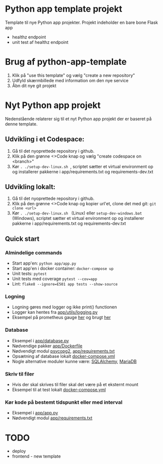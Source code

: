 # Python app template projekt
Template til nye Python app projekter.
Projekt indeholder en bare bone Flask app
* healthz endpoint
* unit test af healthz endpoint

# Brug af python-app-template
1. Klik på "use this template" og vælg "create a new repository"
2. Udfyld skærmbillede med information om den nye service
3. Åbn dit nye git projekt

# Nyt Python app projekt
Nedenstående relaterer sig til et nyt Python app projekt der er baseret på denne template.

## Udvikling i et Codespace:
1. Gå til det nyoprettede repository i github.
2. Klik på den grønne <>Code knap og vælg "create codespace on \<branch>"
3. Kør ```. ./setup-dev-linux.sh ```, scriptet sætter et virtual environment op og installerer pakkerne i app/requirements.txt og requirements-dev.txt

## Udvikling lokalt:
1. Gå til det nyoprettede repository i github.
2. Klik på den grønne <>Code knap og kopier url'et, clone det med git: ```git clone <url>```
3. Kør ```. ./setup-dev-linux.sh ``` (Linux) eller ```setup-dev-windows.bat``` (Windows), scriptet sætter et virtual environment op og installerer pakkerne i app/requirements.txt og requirements-dev.txt

## Quick start

### Almindelige commands
* Start app'en:  ```python app/app.py```
* Start app'en i docker container: ```docker-compose up```
* Unit tests: ```pytest```
* Unit tests med coverage ```pytest --cov=app```
* Lint: ```flake8 --ignore=E501 app tests --show-source```

### Logning
* Logning gøres med logger og ikke print() functionen
* Logger kan hentes fra [app/utils/logging.py](/app/utils/logging.py)
* Eksempel på prometheus gauge [her](/app/utils/logging.py#L9) og brugt [her](/app/app.py#L15)

### Database
* Eksempel i [app/database.py](/app/database.py)
* Nødvendige pakker [app/Dockerfile](/app/Dockerfile#L13)
* Nødvendigt modul  [psycopg2](https://pypi.org/project/psycopg2/), [app/requirements.txt](/app/requirements.txt#L5)
* Opsætning af database lokalt [docker-compose.yml](/docker-compose.yml#L22)
* Nogle alternative moduler kunne være: [SQLAlchemy](https://www.sqlalchemy.org/), [MariaDB](https://pypi.org/project/mariadb/)

### Skriv til filer
* Hvis der skal skrives til filer skal det være på et eksternt mount
* Eksempel til at test lokalt [docker-compose.yml](/docker-compose.yml#L18)

### Kør kode på bestemt tidspunkt eller med interval
* Eksempel i [app/app.py](/app/app.py#L18)
* Nødvendigt modul [app/requirements.txt](/app/requirements.txt#L6)

# TODO
* deploy
* frontend - new template
